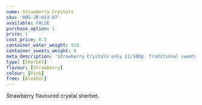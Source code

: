 ```yaml
---
name: Strawberry Crystals
sku: 'HBG-JR-033-07'
available: FALSE
purchase_option: 1
price: 1
cost_price: 0.5
container_water_weight: 919
container_sweets_weight: 0
meta_description: 'Strawberry Crystals only £1/100g. Traditional sweets and more at Humbugs Confectionery Store. Specialists in satisfying your sweet tooth!'
type: [Sherbet]
flavour: [Strawberry]
colour: [Pink]
free: [Alcohol]
---
```

Strawberry flavoured crystal sherbet.